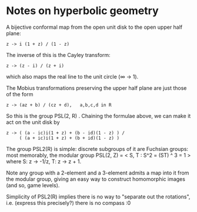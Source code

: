 # Notes on hyperbolic geometry

A bijective conformal map from the open unit disk to the open upper half plane:

    z -> i (1 + z) / (1 - z) 
    
The inverse of this is the Cayley transform:

    z -> (z - i) / (z + i)
    
which also maps the real line to the unit circle (∞ -> 1). 

The Mobius transformations preserving the upper half plane are just
those of the form

    z -> (az + b) / (cz + d),   a,b,c,d in R
    
So this is the group PSL(2, R) . Chaining the formulae above, we can
make it act on the unit disk by

    z -> ( (a - ic)i(1 + z) + (b - id)(1 - z) ) /
         ( (a + ic)i(1 + z) + (b + id)(1 - z) )
         
The group PSL2(R) is simple: discrete subgroups of it are 
Fuchsian groups: most memorably, the modular group 
    PSL(2, Z) = < S, T : S^2 = (ST) ^ 3 = 1 >
where S: z -> -1/z, T: z -> z + 1.

Note any group with a 2-element and a 3-element admits a
map into it from the modular group, giving an easy way to
construct homomorphic images (and so, game levels).

Simplicity of PSL2(R) implies there is no way to 
"separate out the rotations", i.e. 
    (express this precisely?) there is no compass :0
    
     





